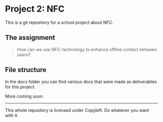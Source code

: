 # Project 2: NFC

This is a git repository for a school project about NFC.

## The assignment

> How can we use NFC-technology to enhance offline contact between users?

## File structure

In the docs folder you can find various docs that were made as deliverables for this project.

More coming soon.

------------------------------------------------
This whole repository is licensed under Copyleft. Do whatever you want with it.
